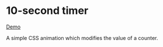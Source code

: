 # 10-second timer #

[Demo](https://MERNCraft.github.io/10s-timer)

A simple CSS animation which modifies the value of a counter.